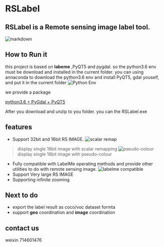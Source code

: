 #	RSLabel

##	RSLabel is a **Remote sensing image label tool.**


![markdown](https://github.com/enigma19971/RSLabel/blob/master/pic1.PNG "markdown")


##	How to Run it
this project is based on **labeme** ,PyQT5 and pygdal.   so the python3.6 env must be download and installed in the current folder.
you can using annaconda to download the python3.6 env and install PyQT5, gdal youself, and put it in the current folder
![Python Env](https://github.com/enigma19971/RSLabel/blob/master/python.PNG "like that")

we provide a package 

[python3.6 + PyGdal + PyQT5](https://pan.baidu.com/s/1h4soOEfQGFiTA88H1b8yuw)

After you download and unzip to you folder. you can the RSLabel.exe


##	features
-	Support 32bit and 16bit RS IMAGE. 
![](https://github.com/enigma19971/RSLabel/blob/master/16bit.PNG "scalar remap")
>	display single 16bit image with scalar remapping
![](https://github.com/enigma19971/RSLabel/blob/master/pseudo-colour.png "pseudo-colour")
>	display single 16bit image with pseudo-colour
-	Fully compatible with LabelMe operating methods and provide other utilities to do with remote sensing image.
![](https://github.com/enigma19971/RSLabel/blob/master/labelme_utilities.png "labelme compatible")
-	Support Very large RS IMAGE
-	Supporting infinite zooming

##	Next to do
-	export the label result as coco/voc dataset formta
-   support **geo** coordination and **image** coordination


##	contact us
weixin  714601476